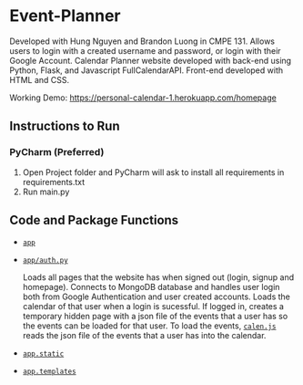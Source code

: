 # Event-Planner
Developed with Hung Nguyen and Brandon Luong in CMPE 131. Allows users to login with a created username and password, or login with their Google Account.
Calendar Planner website developed with back-end using Python, Flask, and Javascript FullCalendarAPI. Front-end developed with HTML and CSS. 

Working Demo: https://personal-calendar-1.herokuapp.com/homepage

## Instructions to Run

### PyCharm (Preferred) 
1. Open Project folder and PyCharm will ask to install all requirements in requirements.txt 
2. Run main.py

## Code and Package Functions 
- [`app`](TaskManagementProject/app)
- [`app/auth.py`](TaskManagementProject/app/auth.py)

    Loads all pages that the website has when signed out (login, signup and homepage). Connects to MongoDB database and handles user login both from Google Authentication and user     created accounts. Loads the calendar of that user when a login is sucessful. If logged in, creates a temporary hidden page with a json file of the events that a user has so       the events can be loaded for that user. To load the events, [`calen.js`](TaskManagementProject/app/static/js/calen.js) reads the json file of the events that a user has into     the calendar. 

- [`app.static`](TaskManagementProject/app/static)

- [`app.templates`](TaskManagementProject/app/templates)
